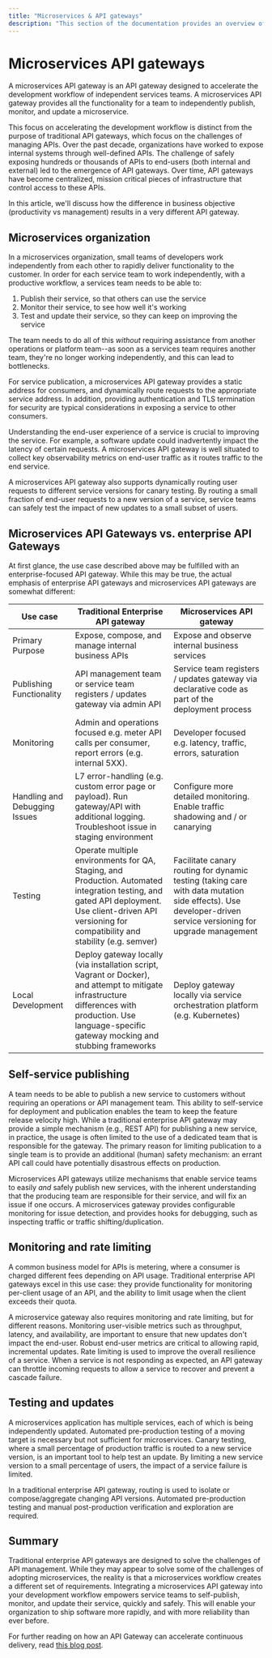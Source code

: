 ```yaml
---
title: "Microservices & API gateways"
description: "This section of the documentation provides an overview of microserverse and API Gateways"
---
```


# Microservices API gateways

A microservices API gateway is an API gateway designed to accelerate the development workflow of independent services teams. A microservices API gateway provides all the functionality for a team to independently publish, monitor, and update a microservice.

This focus on accelerating the development workflow is distinct from the purpose of traditional API gateways, which focus on the challenges of managing APIs. Over the past decade, organizations have worked to expose internal systems through well-defined APIs. The challenge of safely exposing hundreds or thousands of APIs to end-users (both internal and external) led to the emergence of API gateways. Over time, API gateways have become centralized, mission critical pieces of infrastructure that control access to these APIs.

In this article, we'll discuss how the difference in business objective (productivity vs management) results in a very different API gateway.

## Microservices organization

In a microservices organization, small teams of developers work independently from each other to rapidly deliver functionality to the customer. In order for each service team to work independently, with a productive workflow, a services team needs to be able to:

1. Publish their service, so that others can use the service
2. Monitor their service, to see how well it's working
3. Test and update their service, so they can keep on improving the service

The team needs to do all of this *without* requiring assistance from another operations or platform team--as soon as a services team requires another team, they're no longer working independently, and this can lead to bottlenecks.

For service publication, a microservices API gateway provides a static address for consumers, and dynamically route requests to the appropriate service address. In addition, providing authentication and TLS termination for security are typical considerations in exposing a service to other consumers.

Understanding the end-user experience of a service is crucial to improving the service. For example, a software update could inadvertently impact the latency of certain requests. A microservices API gateway is well situated to collect key observability metrics on end-user traffic as it routes traffic to the end service.

A microservices API gateway also supports dynamically routing user requests to different service versions for canary testing. By routing a small fraction of end-user requests to a new version of a service, service teams can safely test the impact of new updates to a small subset of users.

## Microservices API Gateways vs. enterprise API Gateways

At first glance, the use case described above may be fulfilled with an enterprise-focused API gateway. While this may be true, the actual emphasis of enterprise API gateways and microservices API gateways are somewhat different:

| Use case      | Traditional Enterprise API gateway       | Microservices API gateway                |
|---------------|-------------------|------------------------------|
| Primary Purpose  | Expose, compose, and manage internal business APIs | Expose and observe internal business services |
| Publishing Functionality | API management team or service team registers / updates gateway via admin API | Service team registers / updates gateway via declarative code as part of the deployment process |
| Monitoring | Admin and operations focused e.g. meter API calls per consumer, report errors (e.g. internal 5XX). | Developer focused e.g. latency, traffic, errors, saturation |
| Handling and Debugging Issues | L7 error-handling (e.g. custom error page or payload). Run gateway/API with additional logging. Troubleshoot issue in staging environment | Configure more detailed monitoring. Enable traffic shadowing and / or canarying |
| Testing | Operate multiple environments for QA, Staging, and Production. Automated integration testing, and gated API deployment. Use client-driven API versioning for compatibility and stability (e.g. semver) | Facilitate canary routing for dynamic testing (taking care with data mutation side effects). Use developer-driven service versioning for upgrade management |
| Local Development | Deploy gateway locally (via installation script, Vagrant or Docker), and attempt to mitigate infrastructure differences with production. Use language-specific gateway mocking and stubbing frameworks | Deploy gateway locally via service orchestration platform (e.g. Kubernetes) |

## Self-service publishing

A team needs to be able to publish a new service to customers without requiring an operations or API management team. This ability to self-service for deployment and publication enables the team to keep the feature release velocity high. While a traditional enterprise API gateway may provide a simple mechanism (e.g., REST API) for publishing a new service, in practice, the usage is often limited to the use of a dedicated team that is responsible for the gateway. The primary reason for limiting publication to a single team is to provide an additional (human) safety mechanism: an errant API call could have potentially disastrous effects on production.

Microservices API gateways utilize mechanisms that enable service teams to easily *and* safely publish new services, with the inherent understanding that the producing team are responsible for their service, and will fix an issue if one occurs. A microservices gateway provides configurable monitoring for issue detection, and provides hooks for debugging, such as inspecting traffic or traffic shifting/duplication.

## Monitoring and rate limiting

A common business model for APIs is metering, where a consumer is charged different fees depending on API usage. Traditional enterprise API gateways excel in this use case: they provide functionality for monitoring per-client usage of an API, and the ability to limit usage when the client exceeds their quota.

A microservice gateway also requires monitoring and rate limiting, but for different reasons. Monitoring user-visible metrics such as throughput, latency, and availability, are important to ensure that new updates don't impact the end-user. Robust end-user metrics are critical to allowing rapid, incremental updates. Rate limiting is used to improve the overall resilience of a service. When a service is not responding as expected, an API gateway can throttle incoming requests to allow a service to recover and prevent a cascade failure.

## Testing and updates

A microservices application has multiple services, each of which is being independently updated. Automated pre-production testing of a moving target is necessary but not sufficient for microservices. Canary testing, where a small percentage of production traffic is routed to a new service version, is an important tool to help test an update. By limiting a new service version to a small percentage of users, the impact of a service failure is limited.

In a traditional enterprise API gateway, routing is used to isolate or compose/aggregate changing API versions. Automated pre-production testing and manual post-production verification and exploration are required.

## Summary

Traditional enterprise API gateways are designed to solve the challenges of API management. While they may appear to solve some of the challenges of adopting microservices, the reality is that a microservices workflow creates a different set of requirements. Integrating a microservices API gateway into your development workflow empowers service teams to self-publish, monitor, and update their service, quickly and safely. This will enable your organization to ship software more rapidly, and with more reliability than ever before.

For further reading on how an API Gateway can accelerate continuous delivery, read [this blog post](https://blog.getambassador.io/continuous-delivery-how-can-an-api-gateway-help-or-hinder-1ff15224ec4d).

